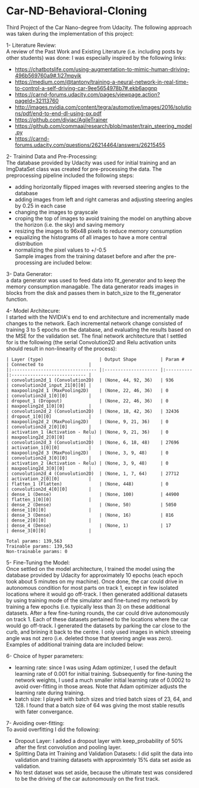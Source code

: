# Car-ND-Behavioral-Cloning

Third Project of the Car Nano-degree from Udacity. The following approach was taken during the implementation of this project:

1- Literature Review:  
A review of the Past Work and Existing Literature (i.e. including posts by other students) was done:
I was especially inspired by the following links:  
   * https://chatbotslife.com/using-augmentation-to-mimic-human-driving-496b569760a9#.1j27mpyik  
   * https://medium.com/@tantony/training-a-neural-network-in-real-time-to-control-a-self-driving-car-9ee5654978b7#.ekb6aognp  
   * https://carnd-forums.udacity.com/pages/viewpage.action?pageId=32113760  
   * http://images.nvidia.com/content/tegra/automotive/images/2016/solutions/pdf/end-to-end-dl-using-px.pdf  
   * https://github.com/diyjac/AgileTrainer  
   * https://github.com/commaai/research/blob/master/train_steering_model.py  
   * https://carnd-forums.udacity.com/questions/26214464/answers/26215455  

2- Trainind Data and Pre-Processing:  
The database provided by Udacity was used for initial training and an ImgDataSet class was created for pre-processing the data. The preprocessing pipeline included the following steps:
   * adding horizontally flipped images with reversed steering angles to the database  
   * adding images from left and right cameras and adjusting steering angles by 0.25 in each case  
   * changing the images to grayscale  
   * croping the top of images to avoid training the model on anything above the horizon (i.e. the sky) and saving memory  
   * resizing the images to 96x48 pixels to reduce memory consumption  
   * equalizing the histograms of all images to have a more central distribution  
   * normalizing the pixel values to +/-0.5  
   Sample images from the training dataset before and after the pre-processing are included below:  

3- Data Generator:  
a data generator was used to feed data into fit_generator and to keep the memory consumption managable. The data generator reads images in blocks from the disk and passes them in batch_size to the fit_generator function.

4- Model Architecure:  
I started with the NVIDIA's end to end architecture and incrementally made changes to the network. Each incremental network change consisted of training 3 to 5 epochs on the database, and evaluating the results based on the MSE for the validation set. The final network architecture that I settled for is the following (the serial Convolution2D and Relu activation units should result in non-linearity of the process):  

	| Layer (type)                     | Output Shape         | Param #    | Connected to                 |     
	|:-------------------------------- |:-------------------- |:---------- |:---------------------------- |     
	| convolution2d_1 (Convolution2D)  | (None, 44, 92, 36)   | 936        | convolution2d_input_21[0][0] |     
	| maxpooling2d_1 (MaxPooling2D)    | (None, 22, 46, 36)   | 0          | convolution2d_1[0][0]        |     
	| dropout_1 (Dropout)              | (None, 22, 46, 36)   | 0          | maxpooling2d_1[0][0]         |     
	| convolution2d_2 (Convolution2D)  | (None, 18, 42, 36)   | 32436      | dropout_1[0][0]              |     
	| maxpooling2d_2 (MaxPooling2D)    | (None, 9, 21, 36)    | 0          | convolution2d_2[0][0]        |     
	| activation_1 (Activation - Relu) | (None, 9, 21, 36)    | 0          | maxpooling2d_2[0][0]         |     
	| convolution2d_3 (Convolution2D)  | (None, 6, 18, 48)    | 27696      | activation_1[0][0]           |     
	| maxpooling2d_3 (MaxPooling2D)    | (None, 3, 9, 48)     | 0          | convolution2d_3[0][0]        |     
	| activation_2 (Activation - Relu) | (None, 3, 9, 48)     | 0          | maxpooling2d_3[0][0]         |     
	| convolution2d_4 (Convolution2D)  | (None, 1, 7, 64)     | 27712      | activation_2[0][0]           |     
	| flatten_1 (Flatten)              | (None, 448)          | 0          | convolution2d_4[0][0]        |     
	| dense_1 (Dense)                  | (None, 100)          | 44900      | flatten_1[0][0]              |     
	| dense_2 (Dense)                  | (None, 50)           | 5050       | dense_1[0][0]                |     
	| dense_3 (Dense)                  | (None, 16)           | 816        | dense_2[0][0]                |     
	| dense_4 (Dense)                  | (None, 1)            | 17         | dense_3[0][0]                |     

	Total params: 139,563
	Trainable params: 139,563
	Non-trainable params: 0
	

5- Fine-Tuning the Model:  
Once settled on the model architecture, I trained the model using the database provided by Udacity for approximately 10 epochs (each epoch took about 5 minutes on my machine). Once done, the car could drive in autonomous condition for most parts on track 1, except in few isolated locations where it would go off-track. I then generated additional datasets by using training mode of the simulator and fine-tuned my network by training a few epochs (i.e. typically less than 3) on these additional datasets. After a few fine-tuning rounds, the car could drive autonomously on track 1. Each of these datasets pertained to the locations where the car would go off-track. I generated the datasets by parking the car close to the curb, and brining it back to the centre. I only used images in which streeing angle was not zero (i.e. deleted those that steering angle was zero). Examples of additional training data are included below:

6- Choice of hyper parameters:   
   * learning rate: since I was using Adam optimizer, I used the default learning rate of 0.001 for initial training. Subsequently for fine-tuning the network weights, I used a much smaller initial learning rate of 0.0002 to avoid over-fitting in those areas. Note that Adam optimizer adjusts the learning rate during training.  
   * batch size: I played with batch sizes and tried batch sizes of 23, 64, and 128. I found that a batch size of 64 was giving the most stable resutls with fater convergance.
    
7- Avoiding over-fitting:  
To avoid overfitting I did the following:
   * Dropout Layer: I added a dropout layer with keep_probability of 50% after the first convolution and pooling layer. 
   * Splitting Data int Training and Validation Datasets: I did split the data into validation and training datasets with approximtely 15% data set aside as validation.
   * No test dataset was set aside, because the ultimate test was considered to be the driving of the car autonomously on the first track.
	

